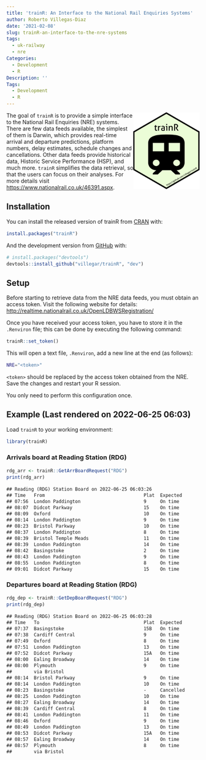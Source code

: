 ```yaml
---
title: 'trainR: An Interface to the National Rail Enquiries Systems'
author: Roberto Villegas-Diaz
date: '2021-02-08'
slug: trainR-an-interface-to-the-nre-systems
tags:
  - uk-railway
  - nre
Categories:
  - Development
  - R
Description: ''
Tags:
  - Development
  - R
---
```


<img src="https://raw.githubusercontent.com/villegar/trainR/main/inst/images/logo.png" alt="logo" align="right" height=200px/>

The goal of `trainR` is to provide a simple interface to the 
National Rail Enquiries (NRE) systems. There are few data feeds 
available, the simplest of them is Darwin, which provides real-time 
arrival and departure predictions, platform numbers, delay estimates, 
schedule changes and cancellations. Other data feeds provide historical 
data, Historic Service Performance (HSP), and much more. `trainR` 
simplifies the data retrieval, so that the users can focus on their 
analyses. For more details visit 
https://www.nationalrail.co.uk/46391.aspx.

## Installation

You can install the released version of trainR from [CRAN](https://CRAN.R-project.org) with:

``` r
install.packages("trainR")
```

And the development version from [GitHub](https://github.com/) with:

``` r
# install.packages("devtools")
devtools::install_github("villegar/trainR", "dev")
```

## Setup
Before starting to retrieve data from the NRE data feeds, you must obtain an access token. 
Visit the following website for details: http://realtime.nationalrail.co.uk/OpenLDBWSRegistration/

Once you have received your access token, you have to store it in the `.Renviron` file; this can be 
done by executing the following command:


```r
trainR::set_token()
```

This will open a text file, `.Renviron`, add a new line at the end (as follows):

```bash
NRE="<token>"
```

`<token>` should be replaced by the access token obtained from the NRE. Save the changes and restart 
your R session.

You only need to perform this configuration once.

## Example (Last rendered on 2022-06-25 06:03)

Load `trainR` to your working environment:

```r
library(trainR)
```

### Arrivals board at Reading Station (RDG)


```r
rdg_arr <- trainR::GetArrBoardRequest("RDG")
print(rdg_arr)
```

```
## Reading (RDG) Station Board on 2022-06-25 06:03:26
## Time   From                                    Plat  Expected
## 07:56  London Paddington                       9     On time
## 08:07  Didcot Parkway                          15    On time
## 08:09  Oxford                                  10    On time
## 08:14  London Paddington                       9     On time
## 08:23  Bristol Parkway                         10    On time
## 08:37  London Paddington                       8     On time
## 08:39  Bristol Temple Meads                    11    On time
## 08:39  London Paddington                       14    On time
## 08:42  Basingstoke                             2     On time
## 08:43  London Paddington                       9     On time
## 08:55  London Paddington                       8     On time
## 09:01  Didcot Parkway                          15    On time
```

### Departures board at Reading Station (RDG)


```r
rdg_dep <- trainR::GetDepBoardRequest("RDG")
print(rdg_dep)
```

```
## Reading (RDG) Station Board on 2022-06-25 06:03:28
## Time   To                                      Plat  Expected
## 07:37  Basingstoke                             15B   On time
## 07:38  Cardiff Central                         9     On time
## 07:49  Oxford                                  8     On time
## 07:51  London Paddington                       13    On time
## 07:52  Didcot Parkway                          15A   On time
## 08:00  Ealing Broadway                         14    On time
## 08:00  Plymouth                                9     On time
##        via Bristol                             
## 08:14  Bristol Parkway                         9     On time
## 08:14  London Paddington                       10    On time
## 08:23  Basingstoke                             -     Cancelled
## 08:25  London Paddington                       10    On time
## 08:27  Ealing Broadway                         14    On time
## 08:39  Cardiff Central                         8     On time
## 08:41  London Paddington                       11    On time
## 08:46  Oxford                                  9     On time
## 08:49  London Paddington                       13    On time
## 08:53  Didcot Parkway                          15A   On time
## 08:57  Ealing Broadway                         14    On time
## 08:57  Plymouth                                8     On time
##        via Bristol
```
